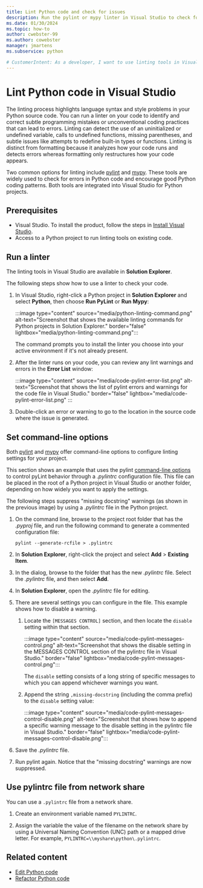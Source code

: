 ```yaml
---
title: Lint Python code and check for issues
description: Run the pylint or mypy linter in Visual Studio to check for issues in your Python code, and explore command-line options to customize the linting process.
ms.date: 01/30/2024
ms.topic: how-to
author: cwebster-99
ms.author: cowebster
manager: jmartens
ms.subservice: python

# CustomerIntent: As a developer, I want to use linting tools in Visual Studio so that I can check for issues in my Python code.
---
```


# Lint Python code in Visual Studio

The linting process highlights language syntax and style problems in your Python source code. You can run a linter on your code to identify and correct subtle programming mistakes or unconventional coding practices that can lead to errors. Linting can detect the use of an uninitialized or undefined variable, calls to undefined functions, missing parentheses, and subtle issues like attempts to redefine built-in types or functions. Linting is distinct from formatting because it analyzes how your code runs and detects errors whereas formatting only restructures how your code appears.

Two common options for linting include [pylint](https://pypi.org/project/pylint/) and [mypy](https://www.mypy-lang.org/). These tools are widely used to check for errors in Python code and encourage good Python coding patterns. Both tools are integrated into Visual Studio for Python projects.

## Prerequisites 

- Visual Studio. To install the product, follow the steps in [Install Visual Studio](../install/install-visual-studio.md).
- Access to a Python project to run linting tools on existing code.

## Run a linter

The linting tools in Visual Studio are available in **Solution Explorer**.

The following steps show how to use a linter to check your code.

1. In Visual Studio, right-click a Python project in **Solution Explorer** and select **Python**, then choose **Run PyLint** or **Run Mypy**:

   :::image type="content" source="media/python-linting-command.png" alt-text="Screenshot that shows the available linting commands for Python projects in Solution Explorer." border="false" lightbox="media/python-linting-command.png":::

   The command prompts you to install the linter you choose into your active environment if it's not already present.

1. After the linter runs on your code, you can review any lint warnings and errors in the **Error List** window:

   :::image type="content" source="media/code-pylint-error-list.png" alt-text="Screenshot that shows the list of pylint errors and warnings for the code file in Visual Studio." border="false" lightbox="media/code-pylint-error-list.png" :::

1. Double-click an error or warning to go to the location in the source code where the issue is generated.

## Set command-line options

Both [pylint](https://pylint.readthedocs.io/en/latest/user_guide/run.html#command-line-options) and [mypy](https://mypy.readthedocs.io/en/stable/command_line.html) offer command-line options to configure linting settings for your project.

This section shows an example that uses the pylint [command-line options](https://pylint.readthedocs.io/en/latest/user_guide/run.html#command-line-options) to control pyLint behavior through a _.pylintrc_ configuration file. This file can be placed in the root of a Python project in Visual Studio or another folder, depending on how widely you want to apply the settings.

The following steps suppress "missing docstring" warnings (as shown in the previous image) by using a _.pylintrc_ file in the Python project.

1. On the command line, browse to the project root folder that has the _.pyproj_ file, and run the following command to generate a commented configuration file:

   ```console
   pylint --generate-rcfile > .pylintrc
   ```

1. In **Solution Explorer**, right-click the project and select **Add** > **Existing Item**.

1. In the dialog, browse to the folder that has the new _.pylintrc_ file. Select the _.pylintrc_ file, and then select **Add**.

1. In **Solution Explorer**, open the _.pylintrc_ file for editing.

1. There are several settings you can configure in the file. This example shows how to disable a warning.

   1. Locate the `[MESSAGES CONTROL]` section, and then locate the `disable` setting within that section.

      :::image type="content" source="media/code-pylint-messages-control.png" alt-text="Screenshot that shows the disable setting in the MESSAGES CONTROL section of the pylintrc file in Visual Studio." border="false" lightbox="media/code-pylint-messages-control.png":::
   
      The `disable` setting consists of a long string of specific messages to which you can append whichever warnings you want.
      
   1. Append the string `,missing-docstring` (including the comma prefix) to the `disable` setting value:

      :::image type="content" source="media/code-pylint-messages-control-disable.png" alt-text="Screenshot that shows how to append a specific warning message to the disable setting in the pylintrc file in Visual Studio." border="false" lightbox="media/code-pylint-messages-control-disable.png":::

1. Save the _.pylintrc_ file.

1. Run pylint again. Notice that the "missing docstring" warnings are now suppressed.

## Use pylintrc file from network share

You can use a `.pylintrc` file from a network share.

1. Create an environment variable named `PYLINTRC`.

1. Assign the variable the value of the filename on the network share by using a Universal Naming Convention (UNC) path or a mapped drive letter. For example, `PYLINTRC=\\myshare\python\.pylintrc`.

## Related content

- [Edit Python code](editing-python-code-in-visual-studio.md)
- [Refactor Python code](refactoring-python-code.md)

